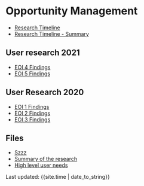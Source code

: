 # Opportunity Management

- [Research Timeline](timeline/)
- [Research Timeline - Summary](timelinelight3/)

## User research 2021
- [EOI 4 Findings]()
- [EOI 5 Findings]()


## User Research 2020
- [EOI 1 Findings]()
- [EOI 2 Findings]()
- [EOI 3 Findings]()


## Files
- [Szzz](overview/)
- [Summary of the research](yyy/)
- [High level user needs](zzz/)

<div>Last updated: {{site.time | date_to_string}}</div>

